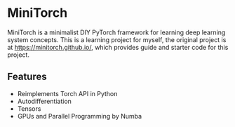 # MiniTorch

MiniTorch is a minimalist DIY PyTorch framework for learning deep learning system concepts.
This is a learning project for myself, the original project is at https://minitorch.github.io/, which provides guide and starter code for this project.

## Features
- Reimplements Torch API in Python
- Autodifferentiation
- Tensors
- GPUs and Parallel Programming by Numba

